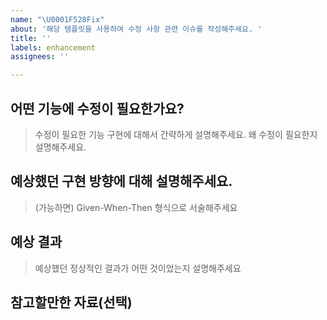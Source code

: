 ```yaml
---
name: "\U0001F528Fix"
about: '해당 템플릿을 사용하여 수정 사항 관련 이슈를 작성해주세요. '
title: ''
labels: enhancement
assignees: ''

---
```


## 어떤 기능에 수정이 필요한가요?

> 수정이 필요한 기능 구현에 대해서 간략하게 설명해주세요.
> 왜 수정이 필요한지 설명해주세요.

## 예상했던 구현 방향에 대해 설명해주세요.

> (가능하면) Given-When-Then 형식으로 서술해주세요

## 예상 결과

> 예상했던 정상적인 결과가 어떤 것이었는지 설명해주세요

## 참고할만한 자료(선택)
